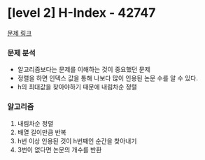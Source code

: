 # [level 2] H-Index - 42747

[문제 링크](https://school.programmers.co.kr/learn/courses/30/lessons/42747?language=javascript)

### 문제 분석

- 알고리즘보다는 문제를 이해하는 것이 중요했던 문제
- 정렬을 하면 인덱스 값을 통해 나보다 많이 인용된 논문 수를 알 수 있다.
- h의 최대값을 찾아야하기 때문에 내림차순 정렬

### 알고리즘

1. 내림차순 정렬
2. 배열 길이만큼 반복
3. h번 이상 인용된 것이 h번째인 순간을 찾아내기
4. 3번이 없다면 논문의 개수를 반환
